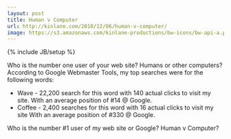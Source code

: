 ```yaml
---
layout: post
title: Human v Computer
url: http://kinlane.com/2010/12/06/human-v-computer/
image: https://s3.amazonaws.com/kinlane-productions/bw-icons/bw-api-a.png
---
```

{% include JB/setup %}
<p>
     Who is the number one user of your web site? Humans or other computers? According to Google Webmaster Tools, my top searches were for the following words:
</p>
<ul class="mainlist">
     <li>Wave - 22,200 search for this word with 140 actual clicks to visit my site. With an average position of #14 @ Google.
     </li>
     <li>Coffee - 2,400 searches for this word with 16 actual clicks to visit my site With an average position of #330 @ Google.
     </li>
</ul>
<p>
     Who is the number #1 user of my web site or Google? Human v Computer?
</p>